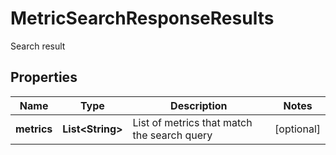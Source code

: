 

# MetricSearchResponseResults

Search result
## Properties

Name | Type | Description | Notes
------------ | ------------- | ------------- | -------------
**metrics** | **List&lt;String&gt;** | List of metrics that match the search query |  [optional]




